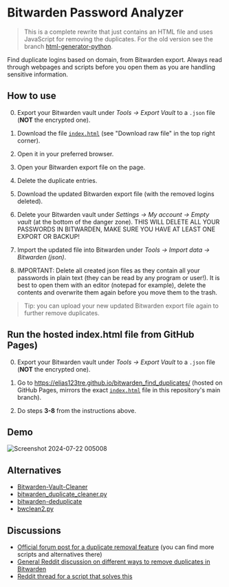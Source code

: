 # Bitwarden Password Analyzer

> This is a complete rewrite that just contains an HTML file and uses JavaScript for removing the duplicates. For the old version see the branch [html-generator-python](https://github.com/elias123tre/bitwarden_find_duplicates/tree/html-generator-python).

Find duplicate logins based on domain, from Bitwarden export.
Always read through webpages and scripts before you open them as you are handling sensitive information.

## How to use

0. Export your Bitwarden vault under *Tools -> Export Vault* to a `.json` file (**NOT** the encrypted one).

1. Download the file [`index.html`](https://github.com/eliasfloreteng/bitwarden_find_duplicates/blob/main/index.html) (see "Download raw file" in the top right corner).

2. Open it in your preferred browser.

3. Open your Bitwarden export file on the page.

4. Delete the duplicate entries.

5. Download the updated Bitwarden export file (with the removed logins deleted).

6. Delete your Bitwarden vault under *Settings -> My account -> Empty vault* (at the bottom of the danger zone). THIS WILL DELETE ALL YOUR PASSWORDS IN BITWARDEN, MAKE SURE YOU HAVE AT LEAST ONE EXPORT OR BACKUP!

7. Import the updated file into Bitwarden under *Tools -> Import data -> Bitwarden (json)*.

8. IMPORTANT: Delete all created json files as they contain all your passwords in plain text (they can be read by any program or user!). It is best to open them with an editor (notepad for example), delete the contents and overwrite them again before you move them to the trash.

> Tip: you can upload your new updated Bitwarden export file again to further remove duplicates.

## Run the hosted index.html file from GitHub Pages)

0. Export your Bitwarden vault under *Tools -> Export Vault* to a `.json` file (**NOT** the encrypted one).

1. Go to https://elias123tre.github.io/bitwarden_find_duplicates/ (hosted on GitHub Pages, mirrors the exact [`index.html`](https://github.com/elias123tre/bitwarden_find_duplicates/blob/main/index.html) file in this repository's main branch).

3. Do steps **3-8** from the instructions above.

## Demo

![Screenshot 2024-07-22 005008](https://github.com/user-attachments/assets/e5d5f1bc-96ec-449c-8e96-59ea429d210b)

## Alternatives

- [Bitwarden-Vault-Cleaner](https://github.com/qyqsoft/Bitwarden-Vault-Cleaner)
- [bitwarden_duplicate_cleaner.py](https://gist.github.com/jwmcgettigan/0bf7cd39947764896735997056ca74d7)
- [bitwarden-deduplicate](https://gitlab.com/sundbp/bitwarden-deduplicate)
- [bwclean2.py](https://gist.github.com/serif/a1281c676cf5a1f77af6ff1a25255a85)

## Discussions

- [Official forum post for a duplicate removal feature](https://community.bitwarden.com/t/duplicate-removal-tool-report-including-merge/648) (you can find more scripts and alternatives there)
- [General Reddit discussion on different ways to remove duplicates in Bitwarden](https://www.reddit.com/r/Bitwarden/comments/sdxzpd/what_is_the_best_way_to_remove_duplicates_from_my/)
- [Reddit thread for a script that solves this](https://www.reddit.com/r/Bitwarden/comments/aon967/bitwarden_duplicate_entries_remover/)
